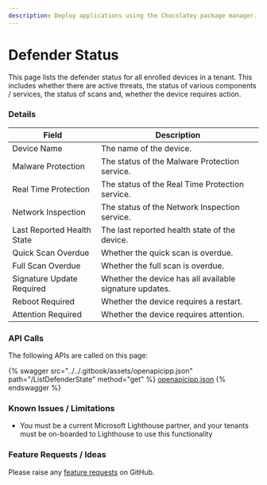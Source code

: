 ```yaml
---
description: Deploy applications using the Chocolatey package manager.
---
```


# Defender Status

This page lists the defender status for all enrolled devices in a tenant. This includes whether there are active threats, the status of various components / services, the status of scans and, whether the device requires action.

### Details

| Field                      | Description                                             |
| -------------------------- | ------------------------------------------------------- |
| Device Name                | The name of the device.                                 |
| Malware Protection         | The status of the Malware Protection service.           |
| Real Time Protection       | The status of the Real Time Protection service.         |
| Network Inspection         | The status of the Network Inspection service.           |
| Last Reported Health State | The last reported health state of the device.           |
| Quick Scan Overdue         | Whether the quick scan is overdue.                      |
| Full Scan Overdue          | Whether the full scan is overdue.                       |
| Signature Update Required  | Whether the device has all available signature updates. |
| Reboot Required            | Whether the device requires a restart.                  |
| Attention Required         | Whether the device requires attention.                  |

### API Calls

The following APIs are called on this page:

{% swagger src="../../.gitbook/assets/openapicipp.json" path="/ListDefenderState" method="get" %}
[openapicipp.json](../../.gitbook/assets/openapicipp.json)
{% endswagger %}

### Known Issues / Limitations

* You must be a current Microsoft Lighthouse partner, and your tenants must be on-boarded to Lighthouse to use this functionality

### Feature Requests / Ideas

Please raise any [feature requests](https://github.com/KelvinTegelaar/CIPP/issues/new?assignees=\&labels=\&template=feature\_request.md\&title=FEATURE+REQUEST%3A+) on GitHub.
